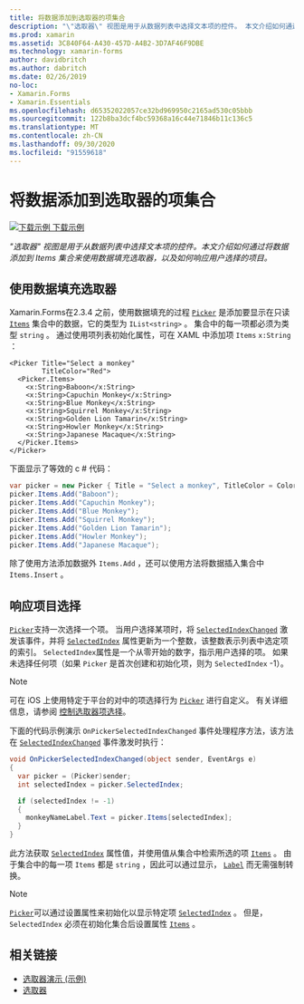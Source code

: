```yaml
---
title: 将数据添加到选取器的项集合
description: "\"选取器\" 视图是用于从数据列表中选择文本项的控件。 本文介绍如何通过将数据添加到 Items 集合来使用数据填充选取器，以及如何响应用户选择的项目。"
ms.prod: xamarin
ms.assetid: 3C840F64-A430-457D-A4B2-3D7AF46F9DBE
ms.technology: xamarin-forms
author: davidbritch
ms.author: dabritch
ms.date: 02/26/2019
no-loc:
- Xamarin.Forms
- Xamarin.Essentials
ms.openlocfilehash: d65352022057ce32bd969950c2165ad530c05bbb
ms.sourcegitcommit: 122b8ba3dcf4bc59368a16c44e71846b11c136c5
ms.translationtype: MT
ms.contentlocale: zh-CN
ms.lasthandoff: 09/30/2020
ms.locfileid: "91559618"
---
```

# <a name="adding-data-to-a-pickers-items-collection"></a>将数据添加到选取器的项集合

[![下载示例](~/media/shared/download.png) 下载示例](https://docs.microsoft.com/samples/xamarin/xamarin-forms-samples/userinterface-pickerdemo)

_"选取器" 视图是用于从数据列表中选择文本项的控件。本文介绍如何通过将数据添加到 Items 集合来使用数据填充选取器，以及如何响应用户选择的项目。_

## <a name="populating-a-picker-with-data"></a>使用数据填充选取器

Xamarin.Forms在2.3.4 之前，使用数据填充的过程 [`Picker`](xref:Xamarin.Forms.Picker) 是添加要显示在只读 [`Items`](xref:Xamarin.Forms.Picker.Items) 集合中的数据，它的类型为 `IList<string>` 。 集合中的每一项都必须为类型 `string` 。 通过使用项列表初始化属性，可在 XAML 中添加项 `Items` `x:String` ：

```xaml
<Picker Title="Select a monkey"
        TitleColor="Red">
  <Picker.Items>
    <x:String>Baboon</x:String>
    <x:String>Capuchin Monkey</x:String>
    <x:String>Blue Monkey</x:String>
    <x:String>Squirrel Monkey</x:String>
    <x:String>Golden Lion Tamarin</x:String>
    <x:String>Howler Monkey</x:String>
    <x:String>Japanese Macaque</x:String>
  </Picker.Items>
</Picker>
```

下面显示了等效的 c # 代码：

```csharp
var picker = new Picker { Title = "Select a monkey", TitleColor = Color.Red };
picker.Items.Add("Baboon");
picker.Items.Add("Capuchin Monkey");
picker.Items.Add("Blue Monkey");
picker.Items.Add("Squirrel Monkey");
picker.Items.Add("Golden Lion Tamarin");
picker.Items.Add("Howler Monkey");
picker.Items.Add("Japanese Macaque");
```

除了使用方法添加数据外 `Items.Add` ，还可以使用方法将数据插入集合中 `Items.Insert` 。

## <a name="responding-to-item-selection"></a>响应项目选择

[`Picker`](xref:Xamarin.Forms.Picker)支持一次选择一个项。 当用户选择某项时，将 [`SelectedIndexChanged`](xref:Xamarin.Forms.Picker.SelectedIndexChanged) 激发该事件，并将 [`SelectedIndex`](xref:Xamarin.Forms.Picker.SelectedIndex) 属性更新为一个整数，该整数表示列表中选定项的索引。 `SelectedIndex`属性是一个从零开始的数字，指示用户选择的项。 如果未选择任何项（如果 `Picker` 是首次创建和初始化项，则为 `SelectedIndex` -1）。

> [!NOTE]
> 可在 iOS 上使用特定于平台的对中的项选择行为 [`Picker`](xref:Xamarin.Forms.Picker) 进行自定义。 有关详细信息，请参阅 [控制选取器项选择](~/xamarin-forms/platform/ios/picker-selection.md)。

下面的代码示例演示 `OnPickerSelectedIndexChanged` 事件处理程序方法，该方法在 [`SelectedIndexChanged`](xref:Xamarin.Forms.Picker.SelectedIndexChanged) 事件激发时执行：

```csharp
void OnPickerSelectedIndexChanged(object sender, EventArgs e)
{
  var picker = (Picker)sender;
  int selectedIndex = picker.SelectedIndex;

  if (selectedIndex != -1)
  {
    monkeyNameLabel.Text = picker.Items[selectedIndex];
  }
}
```

此方法获取 [`SelectedIndex`](xref:Xamarin.Forms.Picker.SelectedIndex) 属性值，并使用值从集合中检索所选的项 [`Items`](xref:Xamarin.Forms.Picker.Items) 。 由于集合中的每一项 `Items` 都是 `string` ，因此可以通过显示， [`Label`](xref:Xamarin.Forms.Label) 而无需强制转换。

> [!NOTE]
> [`Picker`](xref:Xamarin.Forms.Picker)可以通过设置属性来初始化以显示特定项 [`SelectedIndex`](xref:Xamarin.Forms.Picker.SelectedIndex) 。 但是， `SelectedIndex` 必须在初始化集合后设置属性 [`Items`](xref:Xamarin.Forms.Picker.Items) 。

## <a name="related-links"></a>相关链接

- [选取器演示 (示例) ](/samples/xamarin/xamarin-forms-samples/userinterface-pickerdemo)
- [选取器](xref:Xamarin.Forms.Picker)